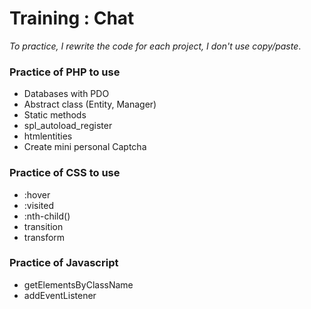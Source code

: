 # Training : Chat

*To practice, I rewrite the code for each project, I don't use copy/paste*.

### Practice of PHP to use 
  * Databases with PDO
  * Abstract class (Entity, Manager)
  * Static methods
  * spl_autoload_register
  * htmlentities
  * Create mini personal Captcha
  
### Practice of CSS to use
  * :hover
  * :visited
  * :nth-child() 
  * transition
  * transform

### Practice of Javascript
  * getElementsByClassName
  * addEventListener
  
  
